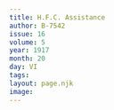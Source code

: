 ```yaml
---
title: H.F.C. Assistance
author: B-7542
issue: 16
volume: 5
year: 1917
month: 20
day: VI
tags:
layout: page.njk
image:
---
```





